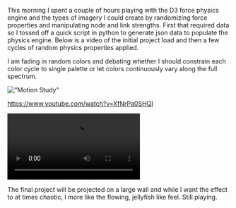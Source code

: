 This morning I spent a couple of hours playing with the D3 force physics engine and the types of imagery I could create by randomizing force properties and manipulating node and link strengths.  First that required data so I tossed off a quick script in python to generate json data to populate the physics engine.  Below is a video of the initial project load and then a few cycles of random physics properties applied.  

I am fading in random colors and debating whether I should constrain each color cycle to single palette or let colors continuously vary along the full spectrum.  

!["Motion Study"](https://www.youtube.com/watch?v=XfNrPa0SHQI "Motion Study") 

https://www.youtube.com/watch?v=XfNrPa0SHQI 

!["Motion Study"](project_images/motion_study.mov "Motion Study") 

The final project will be projected on a large wall and while I want the effect to at times chaotic, I more like the flowing, jellyfish like feel.  Still playing.  

